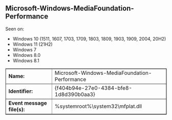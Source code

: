 ## Microsoft-Windows-MediaFoundation-Performance

Seen on:
* Windows 10 (1511, 1607, 1703, 1709, 1803, 1809, 1903, 1909, 2004, 20H2)
* Windows 11 (21H2)
* Windows 7
* Windows 8.0
* Windows 8.1

<table border="1" class="docutils">
  <tbody>
    <tr>
      <td><b>Name:</b></td>
      <td>Microsoft-Windows-MediaFoundation-Performance</td>
    </tr>
    <tr>
      <td><b>Identifier:</b></td>
      <td>{f404b94e-27e0-4384-bfe8-1d8d390b0aa3}</td>
    </tr>
    <tr>
      <td><b>Event message file(s):</b></td>
      <td>%systemroot%\system32\mfplat.dll</td>
    </tr>
  </tbody>
</table>

&nbsp;

